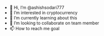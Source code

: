 - 👋 Hi, I’m @ashishsodari777
- 👀 I’m interested in cryptocurrency
- 🌱 I’m currently learning about this
- 💞️ I’m looking to collaborate on team member
- 📫 How to reach me goal

<!---
ashishsodari777/ashishsodari777 is a ✨ special ✨ repository because its `README.md` (this file) appears on your GitHub profile.
You can click the Preview link to take a look at your changes.
--->
